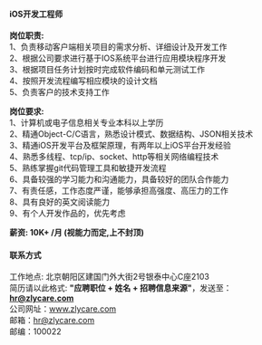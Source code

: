 #### iOS开发工程师

**岗位职责:**  
1、负责移动客户端相关项目的需求分析、详细设计及开发工作  
2、根据公司要求进行基于IOS系统平台进行应用模块程序开发  
3、根据项目任务计划按时完成软件编码和单元测试工作  
4、按照开发流程编写相应模块的设计文档  
5、负责客户的技术支持工作  

**岗位要求:**  
1、计算机或电子信息相关专业本科以上学历  
2、精通Object-C/C语言，熟悉设计模式、数据结构、JSON相关技术  
3、精通iOS开发平台及框架原理，有两年以上iOS平台开发经验  
4、熟悉多线程、tcp/ip、socket、http等相关网络编程技术  
5、熟练掌握git代码管理工具和敏捷开发流程  
6、具备较强的学习能力和沟通能力，具备较好的团队合作能力  
7、有责任感，工作态度严谨，能够承担高强度、高压力的工作  
8、具有良好的英文阅读能力  
9、有个人开发作品的，优先考虑  

**薪资:  10K+ /月 (视能力而定,上不封顶)**  

#### 联系方式
工作地点: 北京朝阳区建国门外大街2号银泰中心C座2103    
简历请以此格式: **"应聘职位 + 姓名 + 招聘信息来源"**，发送至：**hr@zlycare.com**    
公司网址：www.zlycare.com    
邮箱：hr@zlycare.com    
邮编：100022   
